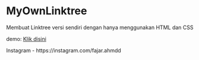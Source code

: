 # MyOwnLinktree
<p>Membuat Linktree versi sendiri dengan hanya menggunakan HTML dan CSS</p>
<p>demo: <a href="https//jarxcv.my.id"> Klik disini</a></p>
<p>Instagram - https://instagram.com/fajar.ahmdd</p>
